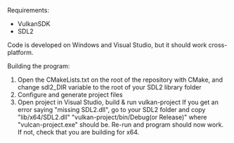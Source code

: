 Requirements:
  - VulkanSDK
  - SDL2

Code is developed on Windows and Visual Studio, but it should work cross-platform.

Building the program:
  1. Open the CMakeLists.txt on the root of the repository with CMake, and change sdl2_DIR variable to the root of your SDL2 library folder
  2. Configure and generate project files
  3. Open project in Visual Studio, build & run vulkan-project
If you get an error saying "missing SDL2.dll", go to your SDL2 folder and copy "lib/x64/SDL2.dll" "vulkan-project/bin/Debug(or Release)" where
"vulcan-project.exe" should be. Re-run and program should now work. If not, check that you are building for x64.
